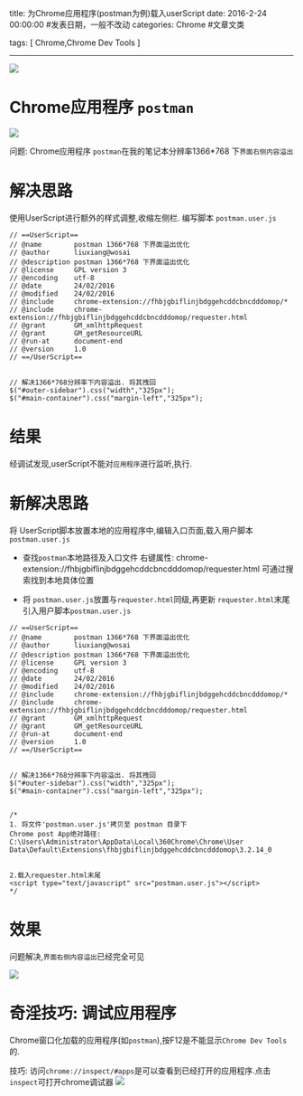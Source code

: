 title: 为Chrome应用程序(postman为例)载入userScript
date: 2016-2-24 00:00:00 #发表日期，一般不改动
categories:  Chrome   #文章文类

tags: [ Chrome,Chrome Dev Tools ]


---

![]( http://ll-blog.oss-cn-hangzhou.aliyuncs.com/16-3-14/87650243.jpg)


# Chrome应用程序 `postman`
![]( http://ll-blog.oss-cn-hangzhou.aliyuncs.com/16-2-24/24974723.jpg)


问题:
Chrome应用程序 `postman`在我的笔记本分辨率1366*768 下`界面右侧内容溢出`



# 解决思路
使用UserScript进行额外的样式调整,收缩左侧栏.
编写脚本 ` postman.user.js `
```
// ==UserScript==
// @name        postman 1366*768 下界面溢出优化
// @author      liuxiang@wosai
// @description postman 1366*768 下界面溢出优化
// @license     GPL version 3
// @encoding    utf-8
// @date        24/02/2016
// @modified    24/02/2016
// @include     chrome-extension://fhbjgbiflinjbdggehcddcbncdddomop/*
// @include     chrome-extension://fhbjgbiflinjbdggehcddcbncdddomop/requester.html
// @grant       GM_xmlhttpRequest
// @grant       GM_getResourceURL
// @run-at      document-end
// @version     1.0
// ==/UserScript==


// 解决1366*768分辨率下内容溢出. 将其拽回
$("#outer-sidebar").css("width","325px");
$("#main-container").css("margin-left","325px");
```


# 结果
经调试发现,userScript不能对`应用程序`进行监听,执行.


# 新解决思路
将 UserScript脚本放置本地的应用程序中,编辑入口页面,载入用户脚本 ` postman.user.js `


* 查找`postman`本地路径及入口文件
右键属性: chrome-extension://fhbjgbiflinjbdggehcddcbncdddomop/requester.html
可通过搜索找到本地具体位置


* 将 ` postman.user.js `放置与` requester.html `同级,再更新 ` requester.html `末尾引入用户脚本` postman.user.js `
```
// ==UserScript==
// @name        postman 1366*768 下界面溢出优化
// @author      liuxiang@wosai
// @description postman 1366*768 下界面溢出优化
// @license     GPL version 3
// @encoding    utf-8
// @date        24/02/2016
// @modified    24/02/2016
// @include     chrome-extension://fhbjgbiflinjbdggehcddcbncdddomop/*
// @include     chrome-extension://fhbjgbiflinjbdggehcddcbncdddomop/requester.html
// @grant       GM_xmlhttpRequest
// @grant       GM_getResourceURL
// @run-at      document-end
// @version     1.0
// ==/UserScript==


// 解决1366*768分辨率下内容溢出. 将其拽回
$("#outer-sidebar").css("width","325px");
$("#main-container").css("margin-left","325px");


/*
1. 将文件'postman.user.js'拷贝至 postman 目录下
Chrome post App绝对路径:
C:\Users\Administrator\AppData\Local\360Chrome\Chrome\User Data\Default\Extensions\fhbjgbiflinjbdggehcddcbncdddomop\3.2.14_0


2.载入requester.html末尾
<script type="text/javascript" src="postman.user.js"></script>
*/
```


# 效果
问题解决,`界面右侧内容溢出`已经完全可见

![]( http://ll-blog.oss-cn-hangzhou.aliyuncs.com/16-2-24/95097223.jpg)




# 奇淫技巧: 调试应用程序
Chrome窗口化加载的应用程序(如`postman`),按F12是不能显示`Chrome Dev Tools`的.


技巧: 
访问`chrome://inspect/#apps`是可以查看到已经打开的应用程序.点击`inspect`可打开chrome调试器
![]( http://ll-blog.oss-cn-hangzhou.aliyuncs.com/16-2-23/49600881.jpg)




<!-- more -->


